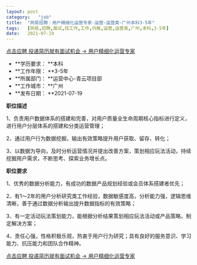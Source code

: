 ```yaml
---
layout:	post
category:	"job"
title:	"网易招聘：用户精细化运营专家-运营-运营类-广州本科3-5年"
tags:	[网易,招聘,面试,找工作,工作,内推,运营,运营类,广州,本科,3-5年]
date:	2021-07-19
---
```


[点击应聘 投递简历就有面试机会 ->  用户精细化运营专家](http://mobile.bole.netease.com/bole/boleDetail?id=18404&employeeId=346f03c3cda5f04c&key=all)



- **学历要求： **本科
- **工作年限： **3-5年
- **所属部门： **运营中心-青云项目部
- **工作城市： **广州
- **发布日期： **2021-07-19



**职位描述**

1、负责用户数据体系的搭建和完善，对用户质量全生命周期核心指标进行定义，进行用户分层体系的搭建和分类运营管理；

2、通过用户行为数据挖掘，输出有效策略提升用户获取、留存、转化；

3、以数据为导向，及时分析运营情况并提出改善方案，策划相应玩法活动，持续挖掘用户需求，不断思考、探索业务增长点。



**职位要求**

1、优秀的数据分析能力，有成功的数据产品规划经验或会员体系搭建者优先；

2、有1～2年的用户分析研究类工作经验，数据敏感度高，分析能力强，逻辑思维清晰，善于通过数据分析输出提升数据指标的有效策略；

3、有一定活动玩法策划能力，能根据分析结果策划相应玩法活动或产品策略，制定解决方案；

4、责任心强，性格积极乐观，热衷于用户行为研究；具有良好的服务意识、学习能力、抗压能力和团队合作精神。



[点击应聘 投递简历就有面试机会 ->  用户精细化运营专家](http://mobile.bole.netease.com/bole/boleDetail?id=18404&employeeId=346f03c3cda5f04c&key=all)